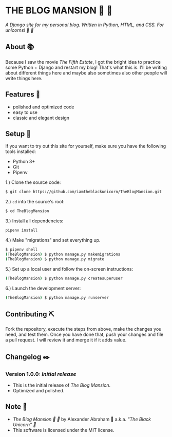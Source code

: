 # THE BLOG MANSION :unicorn: :black_heart:

*A Django site for my personal blog. Written in Python, HTML, and CSS. For unicorns! :unicorn: :black_heart:*

## About :books:

Because I saw the movie *The Fifth Estate*, I got the bright idea to practice some Python + Django and restart my blog!
That's what this is. I'll be writing about different things here and maybe also sometimes also other people will write things here.

## Features :test_tube:

- polished and optimized code
- easy to use
- classic and elegant design

## Setup :hammer:

If you want to try out this site for yourself, make sure you have the following tools installed:

- Python 3+
- Git
- Pipenv

1.) Clone the source code:
```bash
$ git clone https://github.com/iamtheblackunicorn/TheBlogMansion.git
```
2.) `cd` into the source's root:
```bash
$ cd TheBlogMansion
```
3.) Install all dependencies:
```bash
pipenv install
```
4.) Make "migrations" and set everything up.
```bash
$ pipenv shell
(TheBlogMansion) $ python manage.py makemigrations
(TheBlogMansion) $ python manage.py migrate
```
5.) Set up a local user and follow the on-screen instructions:
```bash
(TheBlogMansion) $ python manage.py createsuperuser
```
6.) Launch the development server:
```bash
(TheBlogMansion) $ python manage.py runserver
```

## Contributing :pick:
Fork the repository, execute the steps from above, make the changes you need, and test them.
Once you have done that, push your changes and file a pull request. I will review it and merge it if it adds value.

## Changelog :black_nib:

### Version 1.0.0: ***Initial release***

- This is the initial release of *The Blog Mansion*.
- Optimized and polished.

## Note :scroll:

- *The Blog Mansion :unicorn: :black_heart:* by Alexander Abraham :black_heart: a.k.a. *"The Black Unicorn" :unicorn:*
- This software is licensed under the MIT license.
